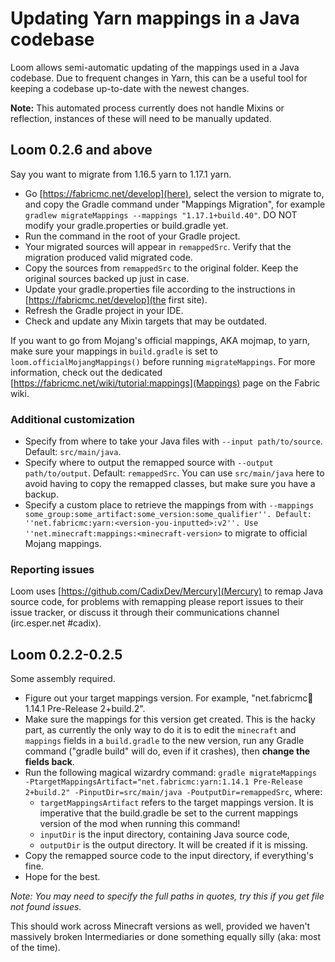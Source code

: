 # Updating Yarn mappings in a Java codebase

Loom allows semi-automatic updating of the mappings used in a Java codebase. Due to frequent changes in Yarn, this can be a useful tool for keeping a codebase up-to-date with the newest changes.

**Note:** This automated process currently does not handle Mixins or reflection, instances of these will need to be manually updated.

## Loom 0.2.6 and above

Say you want to migrate from 1.16.5 yarn to 1.17.1 yarn.

  - Go [https://fabricmc.net/develop](here), select the version to migrate to, and copy the Gradle command under "Mappings Migration", for example ```gradlew migrateMappings --mappings "1.17.1+build.40"```.  DO NOT modify your gradle.properties or build.gradle yet.   
  - Run the command in the root of your Gradle project.
  - Your migrated sources will appear in ```remappedSrc```. Verify that the migration produced valid migrated code.
  - Copy the sources from ```remappedSrc``` to the original folder. Keep the original sources backed up just in case.
  - Update your gradle.properties file according to the instructions in [https://fabricmc.net/develop](the first site).
  - Refresh the Gradle project in your IDE.
  - Check and update any Mixin targets that may be outdated.

If you want to go from Mojang's official mappings, AKA mojmap, to yarn, make sure your mappings in ```build.gradle``` is set to ```loom.officialMojangMappings()``` before running ```migrateMappings```. For more information, check out the dedicated [https://fabricmc.net/wiki/tutorial:mappings](Mappings) page on the Fabric wiki.

### Additional customization 
  * Specify from where to take your Java files with ```--input path/to/source```. Default: ```src/main/java```.
  * Specify where to output the remapped source with ```--output path/to/output```. Default: ```remappedSrc```. You can use ```src/main/java``` here to avoid having to copy the remapped classes, but make sure you have a backup.
  * Specify a custom place to retrieve the mappings from with ```--mappings some_group:some_artifact:some_version:some_qualifier''. Default: ''net.fabricmc:yarn:<version-you-inputted>:v2''. Use ''net.minecraft:mappings:<minecraft-version>``` to migrate to official Mojang mappings.

### Reporting issues
Loom uses [https://github.com/CadixDev/Mercury](Mercury) to remap Java source code, for problems with remapping please report issues to their issue tracker, or discuss it through their communications channel (irc.esper.net #cadix).

## Loom 0.2.2-0.2.5

Some assembly required.

  - Figure out your target mappings version. For example, "net.fabricmc:yarn:1.14.1 Pre-Release 2+build.2".
  - Make sure the mappings for this version get created. This is the hacky part, as currently the only way to do it is to edit the ```minecraft``` and ```mappings``` fields in a ```build.gradle``` to the new version, run any Gradle command ("gradle build" will do, even if it crashes), then **change the fields back**.
  - Run the following magical wizardry command: ```gradle migrateMappings -PtargetMappingsArtifact="net.fabricmc:yarn:1.14.1 Pre-Release 2+build.2" -PinputDir=src/main/java -PoutputDir=remappedSrc```, where:
    * ```targetMappingsArtifact``` refers to the target mappings version. It is imperative that the build.gradle be set to the current mappings version of the mod when running this command!
    * ```inputDir``` is the input directory, containing Java source code,
    * ```outputDir``` is the output directory. It will be created if it is missing.
  - Copy the remapped source code to the input directory, if everything's fine.
  - Hope for the best.

*Note: You may need to specify the full paths in quotes, try this if you get file not found issues.*

This should work across Minecraft versions as well, provided we haven't massively broken Intermediaries or done something equally silly (aka: most of the time).
